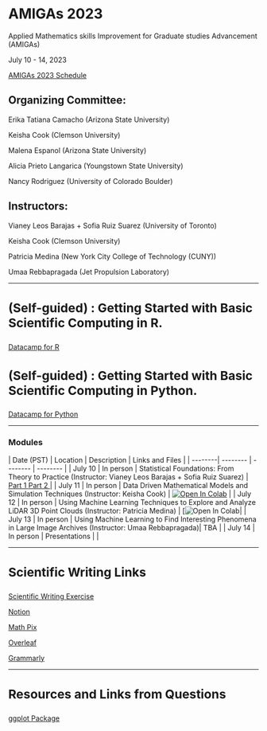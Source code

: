 # AMIGAs 2023


Applied Mathematics skills Improvement for Graduate studies Advancement (AMIGAs)

July 10 - 14, 2023

<a href="http://www.ipam.ucla.edu/programs/special-events-and-conferences/applied-mathematics-skills-improvement-for-graduate-studies-advancement-amigas/?tab=schedule">AMIGAs 2023 Schedule</a> 

## Organizing Committee:

Erika Tatiana Camacho (Arizona State University)

Keisha Cook (Clemson University)

Malena Espanol (Arizona State University)

Alicia Prieto Langarica (Youngstown State University)

Nancy Rodriguez (University of Colorado Boulder) 

## Instructors:

Vianey Leos Barajas + Sofia Ruiz Suarez (University of Toronto)

Keisha Cook (Clemson University)

Patricia Medina (New York City College of Technology (CUNY))

Umaa Rebbapragada (Jet Propulsion Laboratory)
___

## <left><h3> (Self-guided) : Getting Started with Basic Scientific Computing in R. </h3></left>
<a href="https://www.datacamp.com/courses/free-introduction-to-r">Datacamp for R</a> 

## <left><h3> (Self-guided) : Getting Started with Basic Scientific Computing in Python. </h3></left>
<a href="https://www.datacamp.com/courses/intro-to-python-for-data-science">Datacamp for Python</a> 
___

<left><h3> Modules </h3></left>
| Date (PST) | Location | Description | Links and Files |
| --------| -------- | -------- | -------- |
| July 10 | In person | Statistical Foundations: From Theory to Practice (Instructor: Vianey Leos Barajas + Sofia Ruiz Suarez) | <a href="https://colab.research.google.com/drive/1xUtgz72ozChMaBeiYuNUce21AW_sqiyR?usp=sharing"> Part 1 </a> <a href="https://colab.research.google.com/drive/1DIWnIDDB5isuqzwBBURgrs8TLOpe0SUb?usp=sharing"> Part 2 </a>| 
| July 11 | In person | Data Driven Mathematical Models and Simulation Techniques (Instructor: Keisha Cook) |  [![Open In Colab](https://colab.research.google.com/assets/colab-badge.svg)](https://colab.research.google.com/drive/1F2G5gk_c5Hw3uAHFD7RGdAaomz909F8s?usp=sharing) | 
| July 12 | In person | Using Machine Learning Techniques to Explore and Analyze LiDAR 3D Point Clouds (Instructor: Patricia Medina) |  [![Open In Colab](https://colab.research.google.com/drive/1hqvOXZS4d8q7fNixkF57BhaWYpXNKLbB?usp=sharing)| 
| July 13 | In person | Using Machine Learning to Find Interesting Phenomena in Large Image Archives (Instructor: Umaa Rebbapragada)| TBA | 
| July 14 | In person | Presentations | | 
___

## <left><h3> Scientific Writing Links </h3></left>
<a href="https://docs.google.com/document/d/1p1nWgKS-WtL0-zMBAWFtKabNIGO5wAy2HPJII0ZaUjw/edit?usp=sharing">Scientific Writing Exercise</a> 

<a href="https://www.notion.so/">Notion</a> 

<a href="https://mathpix.com/">Math Pix</a> 

<a href="https://www.overleaf.com/">Overleaf</a> 

<a href="https://www.grammarly.com/">Grammarly</a> 
___
## <left><h3> Resources and Links from Questions </h3></left>
<a href="https://r-graph-gallery.com/ggplot2-package.html"> ggplot Package </a> 


